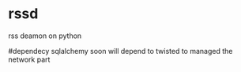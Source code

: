rssd
====

rss deamon on python


#dependecy
sqlalchemy
soon will depend to twisted to managed the network part
